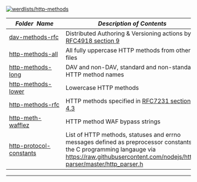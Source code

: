 [![werdlists/http-methods](https://img.shields.io/badge/werdlists-http_methods-purple.svg?logo=github&style=popout&longCache=true)](# "werdlists/http-methods")

|&nbsp;&nbsp;&nbsp;&nbsp;_Folder&nbsp;&nbsp;Name_&nbsp;&nbsp;&nbsp;&nbsp;| _Description of Contents_
|:----------------|--------------------------------------------------------------------------------------------------------------------------------------------------------
| [dav-methods-rfc](dav-methods-rfc.txt) |  Distributed Authoring & Versioning actions by [RFC4918 section 9](https://tools.ietf.org/html/rfc4918#section-9) 
| [http-methods-all](http-methods-all.txt) |  All fully uppercase HTTP methods from other files 
| [http-methods-long](http-methods-long.txt) |  DAV and non-DAV, standard and non-standard HTTP method names 
| [http-methods-lower](http-methods-lower.txt) |  Lowercase HTTP methods 
| [http-methods-rfc](http-methods-rfc.txt) |  HTTP methods specified in [RFC7231 section 4.3](https://tools.ietf.org/html/rfc7231#section-4.3) 
| [http-meth-wafflez](http-meth-wafflez.txt) |  HTTP method WAF bypass strings 
| [http-protocol-constants](http-protocol-constants.h) |  List of HTTP methods, statuses and errno messages defined as preprocessor constants in the C programming langauge via <https://raw.githubusercontent.com/nodejs/http-parser/master/http_parser.h> 

* * *

